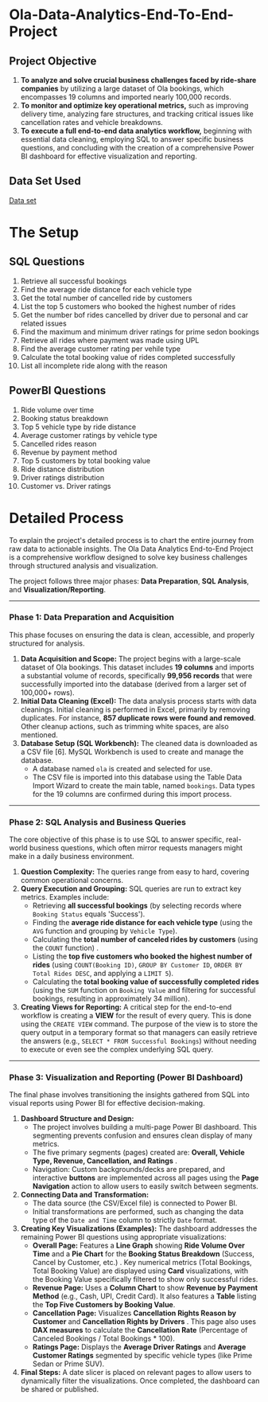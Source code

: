 # Ola-Data-Analytics-End-To-End-Project
## Project Objective
   
1.  **To analyze and solve crucial business challenges faced by ride-share companies** by utilizing a large dataset of Ola bookings, which encompasses 19 columns and imported nearly 100,000 records.
2.  **To monitor and optimize key operational metrics,** such as improving delivery time, analyzing fare structures, and tracking critical issues like cancellation rates and vehicle breakdowns.
3.  **To execute a full end-to-end data analytics workflow,** beginning with essential data cleaning, employing SQL to answer specific business questions, and concluding with the creation of a comprehensive Power BI dashboard for effective visualization and reporting.

## Data Set Used
<a href="https://app.powerbi.com/links/iNNMN3jznq?ctid=eb322777-d3cb-4cf3-8785-b55cf5ec11ce&pbi_source=linkShare">Data set</a>

# The Setup
 
## SQL Questions
 1. Retrieve all successful bookings
 2. Find the average  ride distance for each vehicle type
 3. Get the total number of cancelled ride by customers
 4. List the top 5 customers who booked the highest number of rides
 5. Get the number bof rides cancelled by driver due to personal and car related issues
 6. Find the maximum and minimum driver ratings for prime sedon bookings
 7. Retrieve  all rides where payment was made using UPL
 8. Find the average customer rating per vehile type 
 9. Calculate the total booking value of rides completed successfully
 10. List all incomplete ride along with the reason

## PowerBI  Questions
 1. Ride volume over time
 2. Booking status breakdown
 3. Top 5 vehicle type by ride distance
 4. Average customer ratings by vehicle type
 5. Cancelled rides reason
 6. Revenue by payment method
 7. Top 5 customers by total booking value
 8. Ride distance distribution
 9. Driver ratings distribution
 10. Customer vs. Driver ratings 

# Detailed Process
To explain the project's detailed process is to chart the entire journey from raw data to actionable insights. The Ola Data Analytics End-to-End Project is a comprehensive workflow designed to solve key business challenges through structured analysis and visualization.

The project follows three major phases: **Data Preparation**, **SQL Analysis**, and **Visualization/Reporting**.

---

### Phase 1: Data Preparation and Acquisition

This phase focuses on ensuring the data is clean, accessible, and properly structured for analysis.

1.  **Data Acquisition and Scope:** The project begins with a large-scale dataset of Ola bookings. This dataset includes **19 columns** and imports a substantial volume of records, specifically **99,956 records** that were successfully imported into the database (derived from a larger set of 100,000+ rows).
2.  **Initial Data Cleaning (Excel):** The data analysis process starts with data cleanings. Initial cleaning is performed in Excel, primarily by removing duplicates. For instance, **857 duplicate rows were found and removed**. Other cleanup actions, such as trimming white spaces, are also mentioned.
3.  **Database Setup (SQL Workbench):** The cleaned data is downloaded as a CSV file [6]. MySQL Workbench is used to create and manage the database.
    *   A database named `ola` is created and selected for use.
    *   The CSV file is imported into this database using the Table Data Import Wizard to create the main table, named `bookings`. Data types for the 19 columns are confirmed during this import process.

---

### Phase 2: SQL Analysis and Business Queries

The core objective of this phase is to use SQL to answer specific, real-world business questions, which often mirror requests managers might make in a daily business environment.

1.  **Question Complexity:** The queries range from easy to hard, covering common operational concerns.
2.  **Query Execution and Grouping:** SQL queries are run to extract key metrics. Examples include:
    *   Retrieving **all successful bookings** (by selecting records where `Booking Status` equals 'Success').
    *   Finding the **average ride distance for each vehicle type** (using the `AVG` function and grouping by `Vehicle Type`).
    *   Calculating the **total number of canceled rides by customers** (using the `COUNT` function) .
    *   Listing the **top five customers who booked the highest number of rides** (using `COUNT(Booking ID)`, `GROUP BY Customer ID`, `ORDER BY Total Rides DESC`, and applying a `LIMIT 5`).
    *   Calculating the **total booking value of successfully completed rides** (using the `SUM` function on `Booking Value` and filtering for successful bookings, resulting in approximately 34 million).
3.  **Creating Views for Reporting:** A critical step for the end-to-end workflow is creating a **VIEW** for the result of every query. This is done using the `CREATE VIEW` command. The purpose of the view is to store the query output in a temporary format so that managers can easily retrieve the answers (e.g., `SELECT * FROM Successful Bookings`) without needing to execute or even see the complex underlying SQL query.

---

### Phase 3: Visualization and Reporting (Power BI Dashboard)

The final phase involves transitioning the insights gathered from SQL into visual reports using Power BI for effective decision-making.

1.  **Dashboard Structure and Design:**
    *   The project involves building a multi-page Power BI dashboard. This segmenting prevents confusion and ensures clean display of many metrics.
    *   The five primary segments (pages) created are: **Overall, Vehicle Type, Revenue, Cancellation, and Ratings** .
    *   Navigation: Custom backgrounds/decks are prepared, and interactive **buttons** are implemented across all pages using the **Page Navigation** action to allow users to easily switch between segments.
2.  **Connecting Data and Transformation:**
    *   The data source (the CSV/Excel file) is connected to Power BI.
    *   Initial transformations are performed, such as changing the data type of the `Date and Time` column to strictly `Date` format.
3.  **Creating Key Visualizations (Examples):** The dashboard addresses the remaining Power BI questions using appropriate visualizations:
    *   **Overall Page:** Features a **Line Graph** showing **Ride Volume Over Time**  and a **Pie Chart** for the **Booking Status Breakdown** (Success, Cancel by Customer, etc.) . Key numerical metrics (Total Bookings, Total Booking Value) are displayed using **Card** visualizations, with the Booking Value specifically filtered to show only successful rides.
    *   **Revenue Page:** Uses a **Column Chart** to show **Revenue by Payment Method** (e.g., Cash, UPI, Credit Card). It also features a **Table** listing the **Top Five Customers by Booking Value**.
    *   **Cancellation Page:** Visualizes **Cancellation Rights Reason by Customer** and **Cancellation Rights by Drivers**
. This page also uses **DAX measures** to calculate the **Cancellation Rate** (Percentage of Canceled Bookings / Total Bookings * 100).
    *   **Ratings Page:** Displays the **Average Driver Ratings** and **Average Customer Ratings** segmented by specific vehicle types (like Prime Sedan or Prime SUV).
4.  **Final Steps:** A date slicer is placed on relevant pages to allow users to dynamically filter the visualizations. Once completed, the dashboard can be shared or published.
